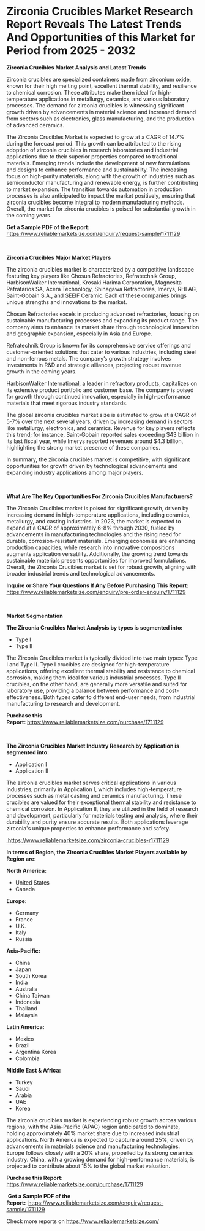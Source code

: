 <p><h1>Zirconia Crucibles Market Research Report Reveals The Latest Trends And Opportunities of this Market for Period from 2025 - 2032</h1></p><p><strong>Zirconia Crucibles Market Analysis and Latest Trends</strong></p>
<p><p>Zirconia crucibles are specialized containers made from zirconium oxide, known for their high melting point, excellent thermal stability, and resilience to chemical corrosion. These attributes make them ideal for high-temperature applications in metallurgy, ceramics, and various laboratory processes. The demand for zirconia crucibles is witnessing significant growth driven by advancements in material science and increased demand from sectors such as electronics, glass manufacturing, and the production of advanced ceramics.</p><p>The Zirconia Crucibles Market is expected to grow at a CAGR of 14.7% during the forecast period. This growth can be attributed to the rising adoption of zirconia crucibles in research laboratories and industrial applications due to their superior properties compared to traditional materials. Emerging trends include the development of new formulations and designs to enhance performance and sustainability. The increasing focus on high-purity materials, along with the growth of industries such as semiconductor manufacturing and renewable energy, is further contributing to market expansion. The transition towards automation in production processes is also anticipated to impact the market positively, ensuring that zirconia crucibles become integral to modern manufacturing methods. Overall, the market for zirconia crucibles is poised for substantial growth in the coming years.</p></p>
<p><strong>Get a Sample PDF of the Report:&nbsp;</strong> <a href="https://www.reliablemarketsize.com/enquiry/request-sample/1711129?utm_campaign=3382&utm_medium=2&utm_source=Github&utm_content=ia&utm_term=27032025&utm_id=zirconia-crucibles">https://www.reliablemarketsize.com/enquiry/request-sample/1711129</a></p>
<p>&nbsp;</p>
<p><strong>Zirconia Crucibles Major Market Players</strong></p>
<p><p>The zirconia crucibles market is characterized by a competitive landscape featuring key players like Chosun Refractories, Refratechnik Group, HarbisonWalker International, Krosaki Harima Corporation, Magnesita Refratarios SA, Acera Technology, Shinagawa Refractories, Imerys, RHI AG, Saint-Gobain S.A., and SEEIF Ceramic. Each of these companies brings unique strengths and innovations to the market.</p><p>Chosun Refractories excels in producing advanced refractories, focusing on sustainable manufacturing processes and expanding its product range. The company aims to enhance its market share through technological innovation and geographic expansion, especially in Asia and Europe.</p><p>Refratechnik Group is known for its comprehensive service offerings and customer-oriented solutions that cater to various industries, including steel and non-ferrous metals. The company’s growth strategy involves investments in R&D and strategic alliances, projecting robust revenue growth in the coming years.</p><p>HarbisonWalker International, a leader in refractory products, capitalizes on its extensive product portfolio and customer base. The company is poised for growth through continued innovation, especially in high-performance materials that meet rigorous industry standards.</p><p>The global zirconia crucibles market size is estimated to grow at a CAGR of 5-7% over the next several years, driven by increasing demand in sectors like metallurgy, electronics, and ceramics. Revenue for key players reflects this trend; for instance, Saint-Gobain reported sales exceeding $43 billion in its last fiscal year, while Imerys reported revenues around $4.3 billion, highlighting the strong market presence of these companies.</p><p>In summary, the zirconia crucibles market is competitive, with significant opportunities for growth driven by technological advancements and expanding industry applications among major players.</p></p>
<p>&nbsp;</p>
<p><strong>What Are The Key Opportunities For Zirconia Crucibles Manufacturers?</strong></p>
<p><p>The Zirconia Crucibles market is poised for significant growth, driven by increasing demand in high-temperature applications, including ceramics, metallurgy, and casting industries. In 2023, the market is expected to expand at a CAGR of approximately 6-8% through 2030, fueled by advancements in manufacturing technologies and the rising need for durable, corrosion-resistant materials. Emerging economies are enhancing production capacities, while research into innovative compositions augments application versatility. Additionally, the growing trend towards sustainable materials presents opportunities for improved formulations. Overall, the Zirconia Crucibles market is set for robust growth, aligning with broader industrial trends and technological advancements.</p></p>
<p><strong>Inquire or Share Your Questions If Any Before Purchasing This Report:</strong> <a href="https://www.reliablemarketsize.com/enquiry/pre-order-enquiry/1711129?utm_campaign=3382&utm_medium=2&utm_source=Github&utm_content=ia&utm_term=27032025&utm_id=zirconia-crucibles">https://www.reliablemarketsize.com/enquiry/pre-order-enquiry/1711129</a></p>
<p>&nbsp;</p>
<p><strong>Market Segmentation</strong></p>
<p><strong>The Zirconia Crucibles Market Analysis by types is segmented into:</strong></p>
<p><ul><li>Type I</li><li>Type II</li></ul></p>
<p><p>The Zirconia Crucibles market is typically divided into two main types: Type I and Type II. Type I crucibles are designed for high-temperature applications, offering excellent thermal stability and resistance to chemical corrosion, making them ideal for various industrial processes. Type II crucibles, on the other hand, are generally more versatile and suited for laboratory use, providing a balance between performance and cost-effectiveness. Both types cater to different end-user needs, from industrial manufacturing to research and development.</p></p>
<p><strong>Purchase this Report:&nbsp;</strong><a href="https://www.reliablemarketsize.com/purchase/1711129?utm_campaign=3382&utm_medium=2&utm_source=Github&utm_content=ia&utm_term=27032025&utm_id=zirconia-crucibles">https://www.reliablemarketsize.com/purchase/1711129</a></p>
<p>&nbsp;</p>
<p><strong>The Zirconia Crucibles Market Industry Research by Application is segmented into:</strong></p>
<p><ul><li>Application I</li><li>Application II</li></ul></p>
<p><p>The zirconia crucibles market serves critical applications in various industries, primarily in Application I, which includes high-temperature processes such as metal casting and ceramics manufacturing. These crucibles are valued for their exceptional thermal stability and resistance to chemical corrosion. In Application II, they are utilized in the field of research and development, particularly for materials testing and analysis, where their durability and purity ensure accurate results. Both applications leverage zirconia's unique properties to enhance performance and safety.</p></p>
<p><a href="https://www.reliablemarketsize.com/zirconia-crucibles-r1711129?utm_campaign=3382&utm_medium=2&utm_source=Github&utm_content=ia&utm_term=27032025&utm_id=zirconia-crucibles">&nbsp;https://www.reliablemarketsize.com/zirconia-crucibles-r1711129</a></p>
<p><strong>In terms of Region, the Zirconia Crucibles Market Players available by Region are:</strong></p>
<p>
    <p> <strong> North America: </strong>
        <ul>
            <li>United States</li>
            <li>Canada</li>
        </ul>
        </p> 
    <p> <strong> Europe: </strong>
        <ul>
            <li>Germany</li>
            <li>France</li>
            <li>U.K.</li>
            <li>Italy</li>
            <li>Russia</li>
        </ul>
        </p> 
    <p> <strong> Asia-Pacific: </strong>
        <ul>
            <li>China</li>
            <li>Japan</li>
            <li>South Korea</li>
            <li>India</li>
            <li>Australia</li>
            <li>China Taiwan</li>
            <li>Indonesia</li>
            <li>Thailand</li>
            <li>Malaysia</li>
        </ul>
        </p> 
    <p> <strong> Latin America: </strong>
        <ul>
            <li>Mexico</li>
            <li>Brazil</li>
            <li>Argentina Korea</li>
            <li>Colombia</li>
        </ul>
        </p> 
    <p> <strong> Middle East & Africa: </strong>
        <ul>
            <li>Turkey</li>
            <li>Saudi</li>
            <li>Arabia</li>
            <li>UAE</li>
            <li>Korea</li>
        </ul>
    </p>
    </p>
<p><p>The zirconia crucibles market is experiencing robust growth across various regions, with the Asia-Pacific (APAC) region anticipated to dominate, holding approximately 40% market share due to increased industrial applications. North America is expected to capture around 25%, driven by advancements in materials science and manufacturing technologies. Europe follows closely with a 20% share, propelled by its strong ceramics industry. China, with a growing demand for high-performance materials, is projected to contribute about 15% to the global market valuation.</p></p>
<p><strong>Purchase this Report: </strong><a href="https://www.reliablemarketsize.com/purchase/1711129?utm_campaign=3382&utm_medium=2&utm_source=Github&utm_content=ia&utm_term=27032025&utm_id=zirconia-crucibles">https://www.reliablemarketsize.com/purchase/1711129</a></p>
<p>&nbsp;<strong>Get a Sample PDF of the Report:&nbsp;&nbsp;</strong><a href="https://www.reliablemarketsize.com/enquiry/request-sample/1711129?utm_campaign=3382&utm_medium=2&utm_source=Github&utm_content=ia&utm_term=27032025&utm_id=zirconia-crucibles">https://www.reliablemarketsize.com/enquiry/request-sample/1711129</a></p>
<p><strong></strong></p>
<p>Check more reports on <a href="https://www.reliablemarketsize.com/?utm_campaign=3382&utm_medium=2&utm_source=Github&utm_content=ia&utm_term=27032025&utm_id=zirconia-crucibles">https://www.reliablemarketsize.com/</a></p>
